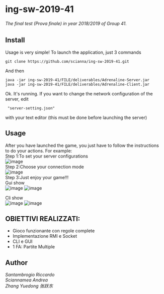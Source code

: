 # ing-sw-2019-41
###### The final test (Prova finale) in year 2018/2019 of Group 41.

## Install
Usage is very simple! To launch the application, just 3 commands


    git clone https://github.com/scianna/ing-sw-2019-41.git

And then

    java -jar ing-sw-2019-41/FILE/deliverables/Adrenaline-Server.jar
    java -jar ing-sw-2019-41/FILE/deliverables/Adrenaline-Client.jar

Ok. It's running. If you want to change the network configuration of the server,
edit

     "server-setting.json"

with your text editor (this must be done before launching the server)


## Usage
After you have launched the game, you just have to follow the instructions to do your actions.
For example:   
 Step 1:To set your server configurations   
![image](https://github.com/scianna/ing-sw-2019-41/blob/master/readme_pic/serversetting.png)   
Step 2:Choose your connection mode     
![image](https://github.com/scianna/ing-sw-2019-41/blob/master/readme_pic/socketentry.png)     
 Step 3:Just enjoy your game!!!    
 Gui show  
![image](https://github.com/scianna/ing-sw-2019-41/blob/master/readme_pic/guiselectavatar.png)
![image](https://github.com/scianna/ing-sw-2019-41/blob/master/readme_pic/guigameinterface.png)  
   
 Cli show   
![image](https://github.com/scianna/ing-sw-2019-41/blob/master/readme_pic/cligameflow.png)
![image](https://github.com/scianna/ing-sw-2019-41/blob/master/readme_pic/cligameflow2.png)
   
   
## OBIETTIVI REALIZZATI:

- Gioco funzionante con regole complete
- Implementazione RMI e Socket
- CLI e GUI
- 1 FA: Partite Multiple



## Author

_Santambrogio Riccardo_  
_Sciannamea Andrea_   
_Zhang Yuedong 张跃东_

